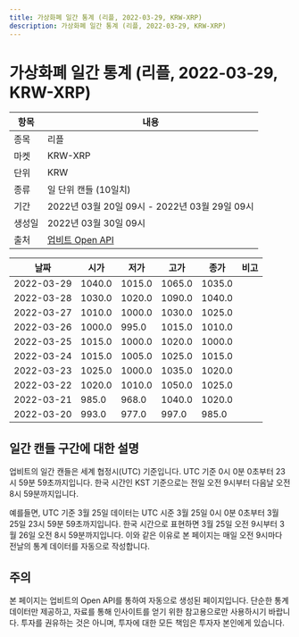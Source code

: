```yaml
---
title: 가상화폐 일간 통계 (리플, 2022-03-29, KRW-XRP)
description: 가상화폐 일간 통계 (리플, 2022-03-29, KRW-XRP)
---
```


가상화폐 일간 통계 (리플, 2022-03-29, KRW-XRP)
===

|항목|내용|
|--|--|
|종목|리플|
|마켓|KRW-XRP|
|단위|KRW|
|종류|일 단위 캔들 (10일치)|
|기간|2022년 03월 20일 09시 - 2022년 03월 29일 09시|
|생성일|2022년 03월 30일 09시|
|출처|[업비트 Open API](https://docs.upbit.com)|


|날짜|시가|저가|고가|종가|비고|
|--|--|--|--|--|--|
|2022-03-29|1040.0|1015.0|1065.0|1035.0|    |
|2022-03-28|1030.0|1020.0|1090.0|1040.0|    |
|2022-03-27|1010.0|1000.0|1030.0|1025.0|    |
|2022-03-26|1000.0|995.0|1015.0|1010.0|    |
|2022-03-25|1015.0|1000.0|1020.0|1000.0|    |
|2022-03-24|1015.0|1005.0|1025.0|1015.0|    |
|2022-03-23|1025.0|1000.0|1035.0|1020.0|    |
|2022-03-22|1020.0|1010.0|1050.0|1025.0|    |
|2022-03-21|985.0|968.0|1040.0|1020.0|    |
|2022-03-20|993.0|977.0|997.0|985.0|    |


일간 캔들 구간에 대한 설명
---


업비트의 일간 캔들은 세계 협정시(UTC) 기준입니다. 
UTC 기준 0시 0분 0초부터 23시 59분 59초까지입니다. 
한국 시간인 KST 기준으로는 전일 오전 9시부터 다음날 오전 8시 59분까지입니다. 


예를들면, UTC 기준 3월 25일 데이터는 UTC 시준 3월 25일 0시 0분 0초부터 3월 25일 23시 59분 59초까지입니다. 
한국 시간으로 표현하면 3월 25일 오전 9시부터 3월 26일 오전 8시 59분까지입니다. 
이와 같은 이유로 본 페이지는 매일 오전 9시마다 전날의 통계 데이터를 자동으로 작성합니다. 


주의
---


본 페이지는 업비트의 Open API를 통하여 자동으로 생성된 페이지입니다. 
단순한 통계 데이터만 제공하고, 자료를 통해 인사이트를 얻기 위한 참고용으로만 사용하시기 바랍니다. 
투자를 권유하는 것은 아니며, 투자에 대한 모든 책임은 투자자 본인에게 있습니다. 
